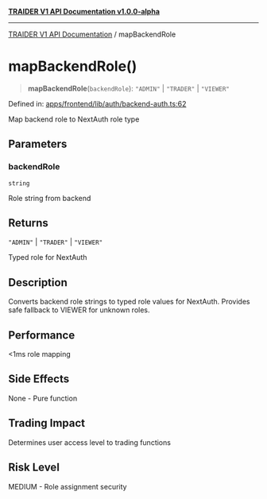 [**TRAIDER V1 API Documentation v1.0.0-alpha**](../README.md)

***

[TRAIDER V1 API Documentation](../README.md) / mapBackendRole

# mapBackendRole()

> **mapBackendRole**(`backendRole`): `"ADMIN"` \| `"TRADER"` \| `"VIEWER"`

Defined in: [apps/frontend/lib/auth/backend-auth.ts:62](https://github.com/Phoenix-Home-Cleaning/op_trAIder/blob/3dfa0ac2b9c2853a3178461f245872609191f252/apps/frontend/lib/auth/backend-auth.ts#L62)

Map backend role to NextAuth role type

## Parameters

### backendRole

`string`

Role string from backend

## Returns

`"ADMIN"` \| `"TRADER"` \| `"VIEWER"`

Typed role for NextAuth

## Description

Converts backend role strings to typed role values for NextAuth.
Provides safe fallback to VIEWER for unknown roles.

## Performance

<1ms role mapping

## Side Effects

None - Pure function

## Trading Impact

Determines user access level to trading functions

## Risk Level

MEDIUM - Role assignment security
